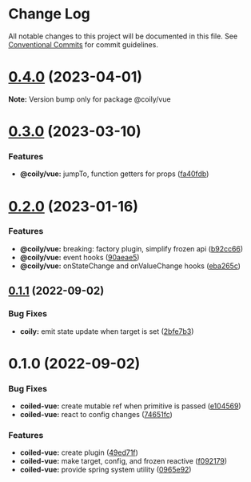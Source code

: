 # Change Log

All notable changes to this project will be documented in this file.
See [Conventional Commits](https://conventionalcommits.org) for commit guidelines.

# [0.4.0](https://github.com/tkofh/coily/compare/@coily/vue@0.3.0...@coily/vue@0.4.0) (2023-04-01)

**Note:** Version bump only for package @coily/vue

# [0.3.0](https://github.com/tkofh/coily/compare/@coily/vue@0.2.0...@coily/vue@0.3.0) (2023-03-10)

### Features

- **@coily/vue:** jumpTo, function getters for props ([fa40fdb](https://github.com/tkofh/coily/commit/fa40fdbb22033b765dae1836e86cc6bfbf88103e))

# [0.2.0](https://github.com/tkofh/coily/compare/@coily/vue@0.1.1...@coily/vue@0.2.0) (2023-01-16)

### Features

- **@coily/vue:** breaking: factory plugin, simplify frozen api ([b92cc66](https://github.com/tkofh/coily/commit/b92cc66cc47fb905d75954637cbd84d78877ccc0))
- **@coily/vue:** event hooks ([90aeae5](https://github.com/tkofh/coily/commit/90aeae56f61b24ef8aeabe2c0c5c136d0e485ec3))
- **@coily/vue:** onStateChange and onValueChange hooks ([eba265c](https://github.com/tkofh/coily/commit/eba265ccb833687750502473616bc00bded6a4b1))

## [0.1.1](https://github.com/tkofh/coily/compare/@coily/vue@0.1.0...@coily/vue@0.1.1) (2022-09-02)

### Bug Fixes

- **coily:** emit state update when target is set ([2bfe7b3](https://github.com/tkofh/coily/commit/2bfe7b340e6a2e2dca9a0c36f9d12580649ce396))

# 0.1.0 (2022-09-02)

### Bug Fixes

- **coiled-vue:** create mutable ref when primitive is passed ([e104569](https://github.com/tkofh/coily/commit/e1045696d272485469985024bed79a4e41fb3052))
- **coiled-vue:** react to config changes ([74651fc](https://github.com/tkofh/coily/commit/74651fc3b6b2b2341059d7beb24e62577e819b07))

### Features

- **coiled-vue:** create plugin ([49ed71f](https://github.com/tkofh/coily/commit/49ed71fb753e5f902a54bd2cda5d3fb182c2f3fb))
- **coiled-vue:** make target, config, and frozen reactive ([f092179](https://github.com/tkofh/coily/commit/f0921799380473597bb7e46de9676db88b0d23ea))
- **coiled-vue:** provide spring system utility ([0965e92](https://github.com/tkofh/coily/commit/0965e924ec655ef1679f9e99cbca0390c4bccd61))

